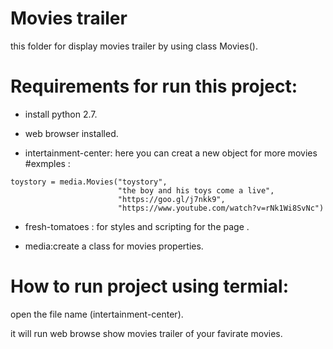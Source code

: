 # Movies trailer 

this folder for display movies trailer by using class Movies().

# Requirements for run this project:

* install python 2.7.

* web browser installed.

* intertainment-center: here you can creat a new object for more movies 
#exmples :

```
toystory = media.Movies("toystory",
                        "the boy and his toys come a live",
                        "https://goo.gl/j7nkk9",
                        "https://www.youtube.com/watch?v=rNk1Wi8SvNc")
 ```
                        
* fresh-tomatoes :  for styles and scripting for the page .

* media:create a class for movies properties.


# How to run project using termial:

open the file name (intertainment-center).

it will run web browse show movies trailer of your favirate movies.

                        
                       
 
